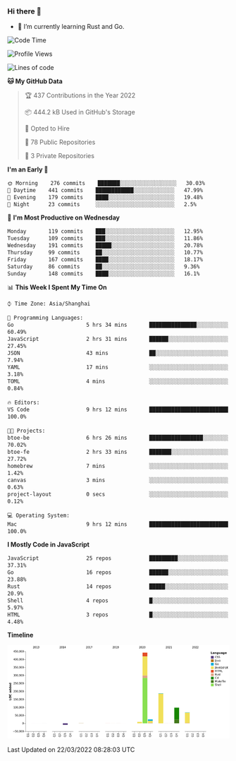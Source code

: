 ### Hi there 👋

- 🌱 I’m currently learning Rust and Go.

<!--START_SECTION:waka-->
![Code Time](http://img.shields.io/badge/Code%20Time-312%20hrs%2011%20mins-blue)

![Profile Views](http://img.shields.io/badge/Profile%20Views-0-blue)

![Lines of code](https://img.shields.io/badge/From%20Hello%20World%20I%27ve%20Written-826%20Thousand%20lines%20of%20code-blue)

**🐱 My GitHub Data** 

> 🏆 437 Contributions in the Year 2022
 > 
> 📦 444.2 kB Used in GitHub's Storage 
 > 
> 💼 Opted to Hire
 > 
> 📜 78 Public Repositories 
 > 
> 🔑 3 Private Repositories  
 > 
**I'm an Early 🐤** 

```text
🌞 Morning    276 commits    ███████░░░░░░░░░░░░░░░░░░   30.03% 
🌆 Daytime    441 commits    ████████████░░░░░░░░░░░░░   47.99% 
🌃 Evening    179 commits    ████░░░░░░░░░░░░░░░░░░░░░   19.48% 
🌙 Night      23 commits     ░░░░░░░░░░░░░░░░░░░░░░░░░   2.5%

```
📅 **I'm Most Productive on Wednesday** 

```text
Monday       119 commits    ███░░░░░░░░░░░░░░░░░░░░░░   12.95% 
Tuesday      109 commits    ███░░░░░░░░░░░░░░░░░░░░░░   11.86% 
Wednesday    191 commits    █████░░░░░░░░░░░░░░░░░░░░   20.78% 
Thursday     99 commits     ██░░░░░░░░░░░░░░░░░░░░░░░   10.77% 
Friday       167 commits    ████░░░░░░░░░░░░░░░░░░░░░   18.17% 
Saturday     86 commits     ██░░░░░░░░░░░░░░░░░░░░░░░   9.36% 
Sunday       148 commits    ████░░░░░░░░░░░░░░░░░░░░░   16.1%

```


📊 **This Week I Spent My Time On** 

```text
⌚︎ Time Zone: Asia/Shanghai

💬 Programming Languages: 
Go                       5 hrs 34 mins       ███████████████░░░░░░░░░░   60.49% 
JavaScript               2 hrs 31 mins       ██████░░░░░░░░░░░░░░░░░░░   27.45% 
JSON                     43 mins             ██░░░░░░░░░░░░░░░░░░░░░░░   7.94% 
YAML                     17 mins             ░░░░░░░░░░░░░░░░░░░░░░░░░   3.18% 
TOML                     4 mins              ░░░░░░░░░░░░░░░░░░░░░░░░░   0.84%

🔥 Editors: 
VS Code                  9 hrs 12 mins       █████████████████████████   100.0%

🐱‍💻 Projects: 
btoe-be                  6 hrs 26 mins       █████████████████░░░░░░░░   70.02% 
btoe-fe                  2 hrs 33 mins       ███████░░░░░░░░░░░░░░░░░░   27.72% 
homebrew                 7 mins              ░░░░░░░░░░░░░░░░░░░░░░░░░   1.42% 
canvas                   3 mins              ░░░░░░░░░░░░░░░░░░░░░░░░░   0.63% 
project-layout           0 secs              ░░░░░░░░░░░░░░░░░░░░░░░░░   0.12%

💻 Operating System: 
Mac                      9 hrs 12 mins       █████████████████████████   100.0%

```

**I Mostly Code in JavaScript** 

```text
JavaScript               25 repos            █████████░░░░░░░░░░░░░░░░   37.31% 
Go                       16 repos            ██████░░░░░░░░░░░░░░░░░░░   23.88% 
Rust                     14 repos            █████░░░░░░░░░░░░░░░░░░░░   20.9% 
Shell                    4 repos             █░░░░░░░░░░░░░░░░░░░░░░░░   5.97% 
HTML                     3 repos             █░░░░░░░░░░░░░░░░░░░░░░░░   4.48%

```


**Timeline**

![Chart not found](https://raw.githubusercontent.com/elton/elton/main/charts/bar_graph.png) 


 Last Updated on 22/03/2022 08:28:03 UTC
<!--END_SECTION:waka-->

<!--
**elton/elton** is a ✨ _special_ ✨ repository because its `README.md` (this file) appears on your GitHub profile.

Here are some ideas to get you started:

- 🔭 I’m currently working on ...
- 🌱 I’m currently learning ...
- 👯 I’m looking to collaborate on ...
- 🤔 I’m looking for help with ...
- 💬 Ask me about ...
- 📫 How to reach me: ...
- 😄 Pronouns: ...
- ⚡ Fun fact: ...
-->
